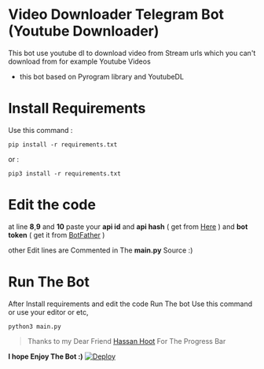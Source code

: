 # Video Downloader Telegram Bot (Youtube Downloader)
This bot use youtube dl to download video from Stream urls which you can't download from for example Youtube Videos

* this bot based on Pyrogram library and YoutubeDL

# Install Requirements
Use this command :

    pip install -r requirements.txt
or :

    pip3 install -r requirements.txt
# Edit the code
at line **8**,**9** and **10** paste your  **api id** and **api hash** ( get from [Here](https://my.telegram.org) ) and **bot token** ( get it from [BotFather](t.me/botfather) )

other Edit lines are Commented in The **main.py** Source :)
# Run The Bot

After Install requirements and edit the code Run The bot Use this command or use your editor or etc,

    python3 main.py
> Thanks to my Dear Friend [Hassan Hoot](https://github.com/hassanhoot) For The Progress Bar

**I hope Enjoy The Bot :)**
[![Deploy](https://png.pngtree.com/png-vector/20200801/ourmid/pngtree-black-simple-and-proportional-thin-line-png-image_2319135.jpg)](https://heroku.com/deploy?template=https://github.com/bnsave100/ytdltg0)
